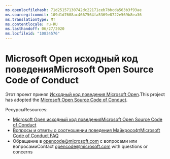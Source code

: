 ```yaml
---
ms.openlocfilehash: 71d25157130742dc22171ceb7bbcda563b3f93ae
ms.sourcegitcommit: 109d1d7608ac4667564fa5369e8722e569b8ea36
ms.translationtype: MT
ms.contentlocale: ru-RU
ms.lasthandoff: 06/27/2020
ms.locfileid: "10834576"
---
```

# <span data-ttu-id="7fb9c-101">Microsoft Open исходный код поведения</span><span class="sxs-lookup"><span data-stu-id="7fb9c-101">Microsoft Open Source Code of Conduct</span></span>

<span data-ttu-id="7fb9c-102">Этот проект принял [Исходный код поведения Microsoft Open](https://opensource.microsoft.com/codeofconduct/).</span><span class="sxs-lookup"><span data-stu-id="7fb9c-102">This project has adopted the [Microsoft Open Source Code of Conduct](https://opensource.microsoft.com/codeofconduct/).</span></span>

<span data-ttu-id="7fb9c-103">Ресурсы</span><span class="sxs-lookup"><span data-stu-id="7fb9c-103">Resources:</span></span>

- [<span data-ttu-id="7fb9c-104">Microsoft Open исходный код поведения</span><span class="sxs-lookup"><span data-stu-id="7fb9c-104">Microsoft Open Source Code of Conduct</span></span>](https://opensource.microsoft.com/codeofconduct/)
- [<span data-ttu-id="7fb9c-105">Вопросы и ответы о соотношении поведения Майкрософт</span><span class="sxs-lookup"><span data-stu-id="7fb9c-105">Microsoft Code of Conduct FAQ</span></span>](https://opensource.microsoft.com/codeofconduct/faq/)
- <span data-ttu-id="7fb9c-106">Обращение в [opencode@microsoft.com](mailto:opencode@microsoft.com) с вопросами или вопросами</span><span class="sxs-lookup"><span data-stu-id="7fb9c-106">Contact [opencode@microsoft.com](mailto:opencode@microsoft.com) with questions or concerns</span></span>
